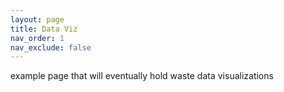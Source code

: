 ```yaml
---
layout: page
title: Data Viz
nav_order: 1
nav_exclude: false
---
```


example page that will eventually hold waste data visualizations

